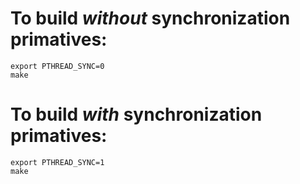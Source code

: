 # To build *without* synchronization primatives:
```
export PTHREAD_SYNC=0
make
```

# To build *with* synchronization primatives:
```
export PTHREAD_SYNC=1
make
```

